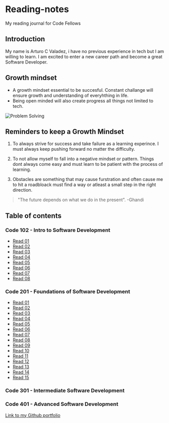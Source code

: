 # Reading-notes

My reading journal for Code Fellows

## Introduction

My name is Arturo C Valadez, i have no previous experience in tech but I am willing to learn. I am excited to enter a new career path and become a great Software Developer.

## Growth mindset

- A growth mindset essential to be succesful. Constant challange will ensure growth and understanding of everyhthing in life.
- Being open minded will also create progress all things not limited to tech.

![Problem Solving](https://images.unsplash.com/photo-1612933510543-5b442296703b?ixlib=rb-4.0.3&ixid=MnwxMjA3fDB8MHxwaG90by1wYWdlfHx8fGVufDB8fHx8&auto=format&fit=crop&w=764&q=80)

## Reminders to keep a Growth Mindset

1. To always strive for success and take failure as a learning experince. I must always keep pushing forward no matter the difficulty.

2. To not allow myself to fall into a negative mindset or pattern. Things dont always come easy and must learn to be patient with the process of learning.

3. Obstacles are something that may cause furstration and often cause me to hit a roadbloack must find a way or atleast a small step in the right direction.

> "The future depends on what we do in the present".
> -Ghandi

## Table of contents

### Code 102 - Intro to Software Development


- [Read 01](102/Class1notes.md)
- [Read 02](102/Class2notes.md)
- [Read 03](102/Class3notes.md)
- [Read 04](102/Class4notes.md)
- [Read 05](102/Class5notes.md)
- [Read 06](102/Class6notes.md)
- [Read 07](102/Class7notes.md)
- [Read 08](102/Class8notes.md)

### Code 201 - Foundations of Software Development

- [Read 01](201/201Class1notes.md)
- [Read 02](201/201Class2notes.md)
- [Read 03](201/201Class3notes.md)
- [Read 04](201/201Class4notes.md)
- [Read 05](201/201Class5notes.md)
- [Read 06](201/201Class6notes.md)
- [Read 07](201/201Class7notes.md)
- [Read 08](201/201Class8notes.md)
- [Read 09](201/201Class9notes.md)
- [Read 10](201/201Class10notes.md)
- [Read 11](201/201Class11notes.md)
- [Read 12](201/201Class12notes.md)
- [Read 13](201/201Class13notes.md)
- [Read 14](201/201Class14notes.md)
- [Read 15](201/201Class15notes.md)

### Code 301 - Intermediate Software Development
 
### Code 401 - Advanced Software Development

[Link to my Github portfolio](https://github.com/arturovaladez1)